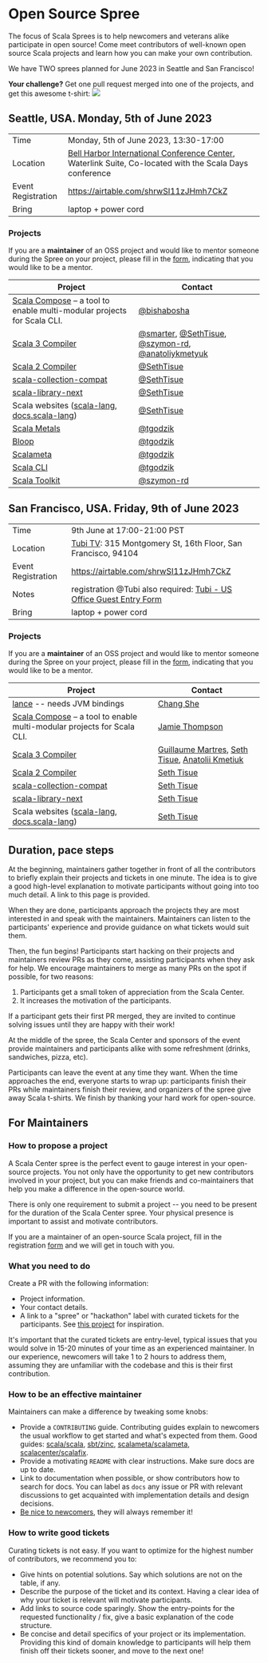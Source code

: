 # Open Source Spree

The focus of Scala Sprees is to help newcomers and veterans alike participate
in open source! Come meet contributors of well-known open source Scala projects and
learn how you can make your own contribution.

We have TWO sprees planned for June 2023 in Seattle and San Francisco!

**Your challenge?** Get one pull request merged into one of the projects, and
get this awesome t-shirt:
![](https://pbs.twimg.com/media/CtnCrtvWAAAO0nE.jpg:small)

## Seattle, USA. Monday, 5th of June 2023

|                    |                                                                                                 |
|--------------------|-------------------------------------------------------------------------------------------------|
| Time               | Monday, 5th of June 2023, 13:30-17:00                                                           |
| Location           | [Bell Harbor International Conference Center](https://scaladays.org/seattle-2023/the-venue), Waterlink Suite, Co-located with the Scala Days conference |
| Event Registration | <https://airtable.com/shrwSI11zJHmh7CkZ>                                    |
| Bring              | laptop + power cord                                                                             |

### Projects

If you are a **maintainer** of an OSS project and would like to mentor someone during the Spree on your project, please fill in the [form](https://airtable.com/shrwSI11zJHmh7CkZ), indicating that you would like to be a mentor.

| Project                                                                              | Contact                                                              |
|--------------------------------------------------------------------------------------|----------------------------------------------------------------------|
| [Scala Compose](https://github.com/virtuslab/scala-compose) – a tool to enable multi-modular projects for Scala CLI. | [@bishabosha](https://github.com/bishabosha) |
| [Scala 3 Compiler](https://github.com/lampepfl/dotty) | [@smarter](https://github.com/smarter), [@SethTisue](https://github.com/SethTisue), [@szymon-rd](https://github.com/szymon-rd), [@anatoliykmetyuk](https://github.com/anatoliykmetyuk) |
| [Scala 2 Compiler](https://github.com/scala/scala) | [@SethTisue](https://github.com/SethTisue) |
| [scala-collection-compat](https://github.com/scala/scala-collection-compat) | [@SethTisue](https://github.com/SethTisue) |
| [scala-library-next](https://github.com/scala/scala-library-next) | [@SethTisue](https://github.com/SethTisue) |
| Scala websites ([scala-lang](https://github.com/scala/scala-lang), [docs.scala-lang](https://github.com/scala/docs.scala-lang)) | [@SethTisue](https://github.com/SethTisue) |
| [Scala Metals](https://github.com/scalameta/metals) | [@tgodzik](https://github.com/tgodzik) |
| [Bloop](https://github.com/scalacenter/bloop) | [@tgodzik](https://github.com/tgodzik) |
| [Scalameta](https://github.com/scalameta/scalameta) | [@tgodzik](https://github.com/tgodzik) |
| [Scala CLI](https://github.com/VirtusLab/scala-cli) | [@tgodzik](https://github.com/tgodzik) |
| [Scala Toolkit](https://github.com/VirtusLab/scala-cli) | [@szymon-rd](https://github.com/szymon-rd) |

## San Francisco, USA. Friday, 9th of June 2023

|                    |                                                                                                 |
|--------------------|-------------------------------------------------------------------------------------------------|
| Time               | 9th June at 17:00-21:00 PST                                                                     |
| Location           | [Tubi TV](https://tubitv.com): 315 Montgomery St, 16th Floor, San Francisco, 94104              |
| Event Registration | <https://airtable.com/shrwSI11zJHmh7CkZ>                                                        |
| Notes              | registration @Tubi also required: [Tubi - US Office Guest Entry Form](https://docs.google.com/forms/d/e/1FAIpQLScU-RIAqfBfnQRQAyfYX-eOA_hujkCLJ-jrK_swLv0RfrL5rg/viewform)
| Bring              | laptop + power cord                                                                             |

### Projects

If you are a **maintainer** of an OSS project and would like to mentor someone during the Spree on your project, please fill in the [form](https://airtable.com/shrwSI11zJHmh7CkZ), indicating that you would like to be a mentor.

| Project                                                                              | Contact                                                              |
|--------------------------------------------------------------------------------------|----------------------------------------------------------------------|
| [lance](https://github.com/lancedb/lance) -- needs JVM bindings | [Chang She](https://github.com/changhiskhan) |
| [Scala Compose](https://github.com/virtuslab/scala-compose) – a tool to enable multi-modular projects for Scala CLI. | [Jamie Thompson](https://github.com/bishabosha) |
| [Scala 3 Compiler](https://github.com/lampepfl/dotty) | [Guillaume Martres](https://github.com/smarter), [Seth Tisue](https://github.com/SethTisue), [Anatolii Kmetiuk](https://github.com/anatoliykmetyuk) |
| [Scala 2 Compiler](https://github.com/scala/scala) | [Seth Tisue](https://github.com/SethTisue) |
| [scala-collection-compat](https://github.com/scala/scala-collection-compat) | [Seth Tisue](https://github.com/SethTisue) |
| [scala-library-next](https://github.com/scala/scala-library-next) | [Seth Tisue](https://github.com/SethTisue) |
| Scala websites ([scala-lang](https://github.com/scala/scala-lang), [docs.scala-lang](https://github.com/scala/docs.scala-lang)) | [Seth Tisue](https://github.com/SethTisue) |

## Duration, pace steps

At the beginning, maintainers gather together in front of all the contributors
to briefly explain their projects and tickets in one minute. The idea is to give
a good high-level explanation to motivate participants without going into too
much detail. A link to this page is provided.

When they are done, participants approach the projects they are most
interested in and speak with the maintainers. Maintainers can listen
to the participants' experience and provide guidance on what tickets
would suit them.

Then, the fun begins! Participants start hacking on their projects and
maintainers review PRs as they come, assisting participants when they ask for
help. We encourage maintainers to merge as many PRs on the spot if possible,
for two reasons:

1. Participants get a small token of appreciation from the Scala Center.
2. It increases the motivation of the participants.

If a participant gets their first PR merged, they are invited to continue solving
issues until they are happy with their work!

At the middle of the spree, the Scala Center and sponsors of the event provide
maintainers and participants alike with some refreshment (drinks, sandwiches,
pizza, etc).

Participants can leave the event at any time they want. When the time approaches
the end, everyone starts to wrap up: participants finish their PRs while
maintainers finish their review, and organizers of the spree give away Scala
t-shirts. We finish by thanking your hard work for open-source.

## For Maintainers

### How to propose a project

A Scala Center spree is the perfect event to gauge interest in your open-source
projects. You not only have the opportunity to get new contributors involved in
your project, but you can make friends and co-maintainers that help you
make a difference in the open-source world.

There is only one requirement to submit a project -- you need to be present for
the duration of the Scala Center spree. Your physical presence is important to
assist and motivate contributors.

If you are a maintainer of an open-source Scala project, fill in the registration
[form](https://airtable.com/shrwSI11zJHmh7CkZ) and we will get in touch with you.

### What you need to do

Create a PR with the following information:

- Project information.
- Your contact details.
- A link to a "spree" or "hackathon" label with curated tickets for the
  participants. See
  [this project](https://github.com/sbt/zinc/issues?utf8=✓&q=label:hackathon%20is:issue)
  for inspiration.

It's important that the curated tickets are entry-level, typical issues that you
would solve in 15-20 minutes of your time as an experienced maintainer. In our
experience, newcomers will take 1 to 2 hours to address them, assuming they are
unfamiliar with the codebase and this is their first contribution.

### How to be an effective maintainer

Maintainers can make a difference by tweaking some knobs:

- Provide a `CONTRIBUTING` guide. Contributing guides explain to newcomers the
  usual workflow to get started and what's expected from them. Good guides:
  [scala/scala](https://github.com/scala/scala/blob/2.12.x/CONTRIBUTING.md),
  [sbt/zinc](https://github.com/sbt/zinc/blob/1.x/CONTRIBUTING.md),
  [scalameta/scalameta](https://github.com/scalameta/scalameta/blob/master/CONTRIBUTING.md),
  [scalacenter/scalafix](https://github.com/scala/scala/blob/2.12.x/CONTRIBUTING.md).
- Provide a motivating `README` with clear instructions. Make sure docs are up
  to date.
- Link to documentation when possible, or show contributors how to search for
  docs. You can label as `docs` any issue or PR with relevant discussions to get
  acquainted with implementation details and design decisions.
- [Be nice to newcomers](http://brson.github.io/2017/04/05/minimally-nice-maintainer),
  they will always remember it!

### How to write good tickets

Curating tickets is not easy. If you want to optimize for the highest number of
contributors, we recommend you to:

- Give hints on potential solutions. Say which solutions are not on the table,
  if any.
- Describe the purpose of the ticket and its context. Having a clear idea of why
  your ticket is relevant will motivate participants.
- Add links to source code sparingly. Show the entry-points for the requested
  functionality / fix, give a basic explanation of the code structure.
- Be concise and detail specifics of your project or its implementation.
  Providing this kind of domain knowledge to participants will help them finish
  off their tickets sooner, and move to the next one!
